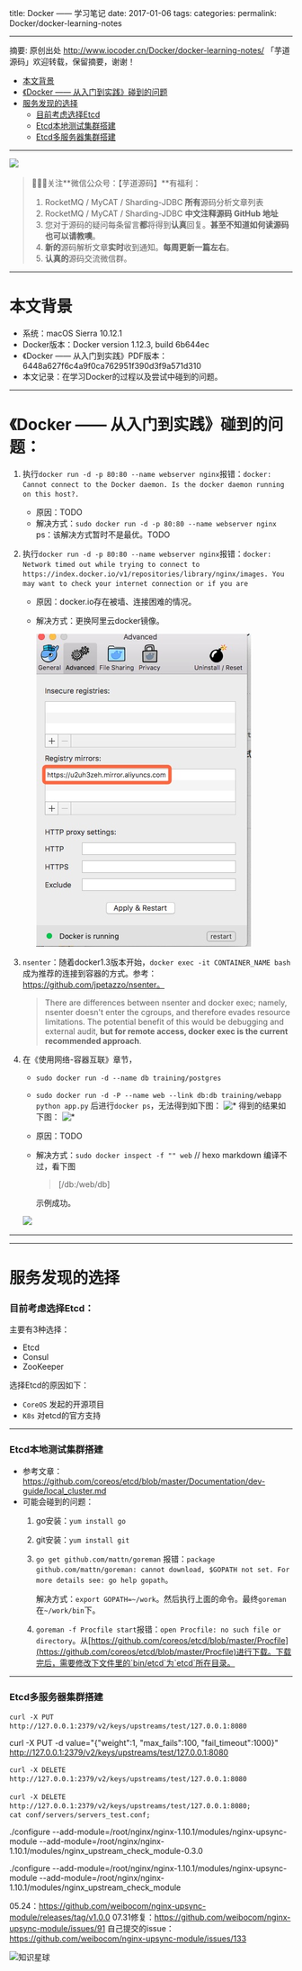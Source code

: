 title: Docker —— 学习笔记
date: 2017-01-06
tags:
categories:
permalink: Docker/docker-learning-notes

-------

摘要: 原创出处 http://www.iocoder.cn/Docker/docker-learning-notes/ 「芋道源码」欢迎转载，保留摘要，谢谢！

- [本文背景](http://www.iocoder.cn/Docker/docker-learning-notes/)
- [《Docker —— 从入门到实践》碰到的问题](http://www.iocoder.cn/Docker/docker-learning-notes/)
- [服务发现的选择](http://www.iocoder.cn/Docker/docker-learning-notes/)
    - [目前考虑选择Etcd](http://www.iocoder.cn/Docker/docker-learning-notes/)
    - [Etcd本地测试集群搭建](http://www.iocoder.cn/Docker/docker-learning-notes/)
    - [Etcd多服务器集群搭建](http://www.iocoder.cn/Docker/docker-learning-notes/)

-------

![](http://www.iocoder.cn/images/common/wechat_mp_2018_05_18.jpg)

> 🙂🙂🙂关注**微信公众号：【芋道源码】**有福利：
> 1. RocketMQ / MyCAT / Sharding-JDBC **所有**源码分析文章列表
> 2. RocketMQ / MyCAT / Sharding-JDBC **中文注释源码 GitHub 地址**
> 3. 您对于源码的疑问每条留言**都**将得到**认真**回复。**甚至不知道如何读源码也可以请教噢**。
> 4. **新的**源码解析文章**实时**收到通知。**每周更新一篇左右**。  
> 5. **认真的**源码交流微信群。

-------

# 本文背景
* 系统：macOS Sierra 10.12.1
* Docker版本：Docker version 1.12.3, build 6b644ec
* 《Docker —— 从入门到实践》PDF版本：6448a627f6c4a9f0ca762951f390d3f9a571d310
* 本文记录：在学习Docker的过程以及尝试中碰到的问题。

-------

# 《Docker —— 从入门到实践》碰到的问题：
1. 执行`docker run -d -p 80:80 --name webserver nginx`报错：`docker: Cannot connect to the Docker daemon. Is the docker daemon running on this host?.`

    * 原因：TODO
    * 解决方式：`sudo docker run -d -p 80:80 --name webserver nginx`
    ps：该解决方式暂时不是最优。TODO
    
2. 执行`docker run -d -p 80:80 --name webserver nginx`报错：`docker: Network timed out while trying to connect to https://index.docker.io/v1/repositories/library/nginx/images. You may want to check your internet connection or if you are`

    * 原因：docker.io存在被墙、连接困难的情况。
    * 解决方式：更换阿里云docker镜像。
            
        ![*](images/008CD83F-DF1E-470C-8192-5B5D0F9DFE70.png)
3. `nsenter`：随着docker1.3版本开始，`docker exec -it CONTAINER_NAME bash`成为推荐的连接到容器的方式。参考：https://github.com/jpetazzo/nsenter。
    > There are differences between nsenter and docker exec; namely, nsenter doesn't enter the cgroups, and therefore evades resource limitations. The potential benefit of this would be debugging and external audit, **but for remote access, docker exec is the current recommended approach**.
4. 在《使用网络-容器互联》章节， 
    * `sudo docker run -d --name db training/postgres`
    * `sudo docker run -d -P --name web --link db:db training/webapp python app.py`
    后进行`docker ps`，无法得到如下图：
            ![*](http://www.iocoder.cn/images/4A097CA8-F4DC-44AA-91D0-C4397C753576.png)
    得到的结果如下图：
            ![*](http://www.iocoder.cn/images/452D8BD2-8FDF-45F2-B3D8-BA8BF04BE294.png)
    * 原因：TODO
    * 解决方式：`sudo docker inspect -f "" web` // hexo markdown 编译不过，看下图
        > [/db:/web/db]

        示例成功。

    ![](http://www.iocoder.cn/images/Docker/2017_01_06/03.png)
 
-------
-------

       
# 服务发现的选择

### 目前考虑选择Etcd：

主要有3种选择：    

* Etcd
* Consul
* ZooKeeper

选择Etcd的原因如下：

* `CoreOS` 发起的开源项目
* `K8s` 对etcd的官方支持

-------

### Etcd本地测试集群搭建
    
* 参考文章：https://github.com/coreos/etcd/blob/master/Documentation/dev-guide/local_cluster.md  
* 可能会碰到的问题： 
    1. go安装：`yum install go`
    2. git安装：`yum install git`
    3. `go get github.com/mattn/goreman` 报错：`package github.com/mattn/goreman: cannot download, $GOPATH not set. For more details see: go help gopath`。
    
        解决方式：`export GOPATH=~/work`。然后执行上面的命令。最终`goreman`在`~/work/bin`下。
    4. `goreman -f Procfile start`报错：`open Procfile: no such file or directory`。从[https://github.com/coreos/etcd/blob/master/Procfile](https://github.com/coreos/etcd/blob/master/Procfile)进行下载。下载完后，需要修改下文件里的`bin/etcd`为`etcd`所在目录。

-------

### Etcd多服务器集群搭建     



    curl -X PUT http://127.0.0.1:2379/v2/keys/upstreams/test/127.0.0.1:8080


curl -X PUT -d value="{\"weight\":1, \"max_fails\":100, \"fail_timeout\":1000}" http://127.0.0.1:2379/v2/keys/upstreams/test/127.0.0.1:8080


    curl -X DELETE http://127.0.0.1:2379/v2/keys/upstreams/test/127.0.0.1:8080

    curl -X DELETE http://127.0.0.1:2379/v2/keys/upstreams/test/127.0.0.1:8080;
    cat conf/servers/servers_test.conf;

./configure --add-module=/root/nginx/nginx-1.10.1/modules/nginx-upsync-module --add-module=/root/nginx/nginx-1.10.1/modules/nginx_upstream_check_module-0.3.0

./configure --add-module=/root/nginx/nginx-1.10.1/modules/nginx-upsync-module --add-module=/root/nginx/nginx-1.10.1/modules/nginx_upstream_check_module

05.24：https://github.com/weibocom/nginx-upsync-module/releases/tag/v1.0.0
07.31修复：https://github.com/weibocom/nginx-upsync-module/issues/91
自己提交的issue：https://github.com/weibocom/nginx-upsync-module/issues/133

![知识星球](http://www.iocoder.cn/images/Architecture/2017_12_29/01.png)


